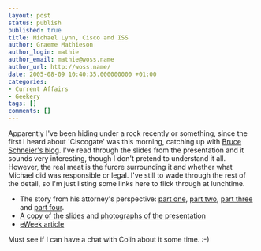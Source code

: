```yaml
---
layout: post
status: publish
published: true
title: Michael Lynn, Cisco and ISS
author: Graeme Mathieson
author_login: mathie
author_email: mathie@woss.name
author_url: http://woss.name/
date: 2005-08-09 10:40:35.000000000 +01:00
categories:
- Current Affairs
- Geekery
tags: []
comments: []
---
```

Apparently I've been hiding under a rock recently or something, since the first I heard about 'Ciscogate' was this morning, catching up with <a href="http://www.schneier.com/blog/archives/2005/08/more_lynncisco.html" title="More Lynn/Cisco Information">Bruce Schneier's blog</a>.  I've read through the slides from the presentation and it sounds very interesting, though I don't pretend to understand it all.  However, the real meat is the furore surrounding it and whether what Michael did was responsible or legal.  I've still to wade through the rest of the detail, so I'm just listing some links here to flick through at lunchtime.

<ul>
 <li>The story from his attorney's perspective: <a href="http://www.granick.com/archive/2005_08_01_theshout_archive.html#112302921362405957">part one</a>, <a href="http://www.granick.com/archive/2005_08_01_theshout_archive.html#112311806179768898">part two</a>, <a href="http://www.granick.com/archive/2005_08_01_theshout_archive.html#112320079983935922">part three</a> and <a href="http://www.granick.com/archive/2005_08_01_theshout_archive.html#112330515113516813">part four</a>.</li>
  <li><a href="http://cryptome.org/lynn-cisco.zip">A copy of the slides</a> and <a href="http://42.pl/lynn/">photographs of the presentation</a></li>
  <li><a href="http://www.eweek.com/article2/0,1895,1842310,00.asp" title="Where Does Truth Lie in Lynn/Cisco Case?">eWeek article</a></li>
</ul>

Must see if I can have a chat with Colin about it some time. :-)

